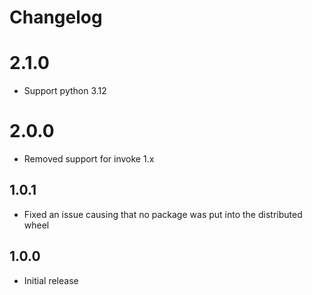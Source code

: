 # Changelog

# 2.1.0
* Support python 3.12

# 2.0.0
* Removed support for invoke 1.x

## 1.0.1
* Fixed an issue causing that no package was put into the distributed wheel

## 1.0.0
* Initial release
